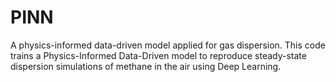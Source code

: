 # PINN
A physics-informed data-driven model applied for gas dispersion. This code trains a Physics-Informed Data-Driven model to reproduce steady-state dispersion simulations of methane in the air using Deep Learning. 
